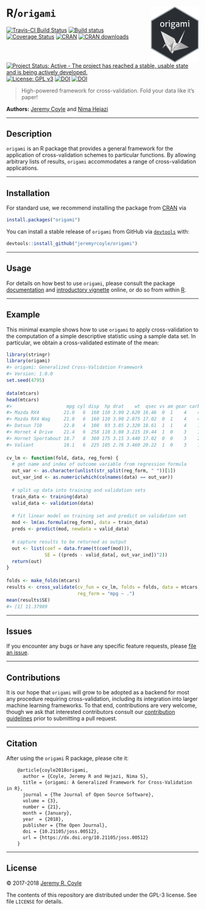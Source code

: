 
<!-- README.md is generated from README.Rmd. Please edit that file -->

# R/`origami` <img src="./hex/origami-sticker.png" align="right" width='125'/>

[![Travis-CI Build
Status](https://travis-ci.org/jeremyrcoyle/origami.svg?branch=master)](https://travis-ci.org/jeremyrcoyle/origami)
[![Build
status](https://ci.appveyor.com/api/projects/status/i5qwp8cjb4j4x329?svg=true)](https://ci.appveyor.com/project/jeremyrcoyle/origami)
[![Coverage
Status](https://img.shields.io/codecov/c/github/jeremyrcoyle/origami/master.svg)](https://codecov.io/github/jeremyrcoyle/origami?branch=master)
[![CRAN](http://www.r-pkg.org/badges/version/origami)](http://www.r-pkg.org/pkg/origami)
[![CRAN
downloads](https://cranlogs.r-pkg.org/badges/origami)](https://CRAN.R-project.org/package=origami)
[![Project Status: Active - The project has reached a stable, usable
state and is being actively
developed.](http://www.repostatus.org/badges/latest/active.svg)](http://www.repostatus.org/#active)
[![License: GPL
v3](https://img.shields.io/badge/License-GPL%20v3-blue.svg)](http://www.gnu.org/licenses/gpl-3.0)
[![DOI](https://zenodo.org/badge/DOI/10.5281/zenodo.1155901.svg)](https://doi.org/10.5281/zenodo.1155901)
[![DOI](http://joss.theoj.org/papers/10.21105/joss.00512/status.svg)](https://doi.org/10.21105/joss.00512)

> High-powered framework for cross-validation. Fold your data like it’s
> paper\!

**Authors:** [Jeremy Coyle](https://github.com/jeremyrcoyle) and [Nima
Hejazi](https://nimahejazi.org)

-----

## Description

`origami` is an R package that provides a general framework for the
application of cross-validation schemes to particular functions. By
allowing arbitrary lists of results, `origami` accommodates a range of
cross-validation applications.

-----

## Installation

For standard use, we recommend installing the package from
[CRAN](https://cran.r-project.org/) via

``` r
install.packages("origami")
```

You can install a stable release of `origami` from GitHub via
[`devtools`](https://www.rstudio.com/products/rpackages/devtools/) with:

``` r
devtools::install_github("jeremyrcoyle/origami")
```

-----

## Usage

For details on how best to use `origami`, please consult the package
[documentation](https://jeremyrcoyle.github.io/origami/) and
[introductory
vignette](https://jeremyrcoyle.github.io/origami/articles/generalizedCV.html)
online, or do so from within [R](https://www.r-project.org/).

-----

## Example

This minimal example shows how to use `origami` to apply
cross-validation to the computation of a simple descriptive statistic
using a sample data set. In particular, we obtain a cross-validated
estimate of the mean:

``` r
library(stringr)
library(origami)
#> origami: Generalized Cross-Validation Framework
#> Version: 1.0.0
set.seed(4795)

data(mtcars)
head(mtcars)
#>                    mpg cyl disp  hp drat    wt  qsec vs am gear carb
#> Mazda RX4         21.0   6  160 110 3.90 2.620 16.46  0  1    4    4
#> Mazda RX4 Wag     21.0   6  160 110 3.90 2.875 17.02  0  1    4    4
#> Datsun 710        22.8   4  108  93 3.85 2.320 18.61  1  1    4    1
#> Hornet 4 Drive    21.4   6  258 110 3.08 3.215 19.44  1  0    3    1
#> Hornet Sportabout 18.7   8  360 175 3.15 3.440 17.02  0  0    3    2
#> Valiant           18.1   6  225 105 2.76 3.460 20.22  1  0    3    1

cv_lm <- function(fold, data, reg_form) {
  # get name and index of outcome variable from regression formula
  out_var <- as.character(unlist(str_split(reg_form, " "))[1])
  out_var_ind <- as.numeric(which(colnames(data) == out_var))

  # split up data into training and validation sets
  train_data <- training(data)
  valid_data <- validation(data)

  # fit linear model on training set and predict on validation set
  mod <- lm(as.formula(reg_form), data = train_data)
  preds <- predict(mod, newdata = valid_data)

  # capture results to be returned as output
  out <- list(coef = data.frame(t(coef(mod))),
              SE = ((preds - valid_data[, out_var_ind])^2))
  return(out)
}

folds <- make_folds(mtcars)
results <- cross_validate(cv_fun = cv_lm, folds = folds, data = mtcars,
                          reg_form = "mpg ~ .")
mean(results$SE)
#> [1] 11.37989
```

-----

## Issues

If you encounter any bugs or have any specific feature requests, please
[file an issue](https://github.com/jeremyrcoyle/origami/issues).

-----

## Contributions

It is our hope that `origami` will grow to be adopted as a backend for
most any procedure requiring cross-validation, including its integration
into larger machine learning frameworks. To that end, contributions are
very welcome, though we ask that interested contributors consult our
[contribution
guidelines](https://github.com/jeremyrcoyle/origami/blob/master/CONTRIBUTING.md)
prior to submitting a pull request.

-----

## Citation

After using the `origami` R package, please cite it:

``` 
    @article{coyle2018origami,
      author = {Coyle, Jeremy R and Hejazi, Nima S},
      title = {origami: A Generalized Framework for Cross-Validation in R},
      journal = {The Journal of Open Source Software},
      volume = {3},
      number = {21},
      month = {January},
      year  = {2018},
      publisher = {The Open Journal},
      doi = {10.21105/joss.00512},
      url = {https://dx.doi.org/10.21105/joss.00512}
    }
```

-----

## License

© 2017-2018 [Jeremy R. Coyle](https://github.com/jeremyrcoyle)

The contents of this repository are distributed under the GPL-3 license.
See file `LICENSE` for details.
